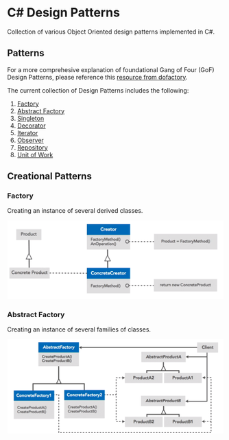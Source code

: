 # C# Design Patterns

Collection of various Object Oriented design patterns implemented in C#.

## Patterns

For a more comprehesive explanation of foundational Gang of Four (GoF) Design Patterns, please reference this [resource from dofactory](https://www.dofactory.com/net/design-patterns).

The current collection of Design Patterns includes the following:

1. [Factory](/factory)
2. [Abstract Factory](/abstract-factory)
3. [Singleton](/singleton)
4. [Decorator](/decorator)
5. [Iterator](/iterator)
6. [Observer](/observer)
7. [Repository](/repository)
8. [Unit of Work](/unit-of-work)

## Creational Patterns

### Factory

Creating an instance of several derived classes.

![Factory Method](/assets/factory-diagram.png)

### Abstract Factory

Creating an instance of several families of classes.

![Abstract Factory Method](/assets/abstract-factory-diagram.png)
